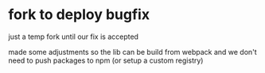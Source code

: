 fork to deploy bugfix
=====================

just a temp fork until our fix is accepted

made some adjustments so the lib can be build from webpack and we don't need to push packages to npm (or setup a custom registry)
